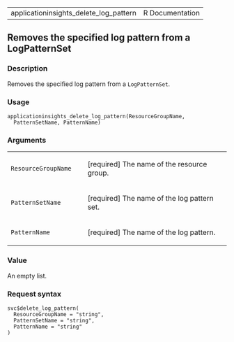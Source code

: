 <table style="width: 100%;">
<tbody>
<tr class="odd">
<td>applicationinsights_delete_log_pattern</td>
<td style="text-align: right;">R Documentation</td>
</tr>
</tbody>
</table>

## Removes the specified log pattern from a LogPatternSet

### Description

Removes the specified log pattern from a `LogPatternSet`.

### Usage

    applicationinsights_delete_log_pattern(ResourceGroupName,
      PatternSetName, PatternName)

### Arguments

<table>
<colgroup>
<col style="width: 35%" />
<col style="width: 65%" />
</colgroup>
<tbody>
<tr class="odd">
<td><code
id="applicationinsights_delete_log_pattern_:_ResourceGroupName">ResourceGroupName</code></td>
<td><p>[required] The name of the resource group.</p></td>
</tr>
<tr class="even">
<td><code
id="applicationinsights_delete_log_pattern_:_PatternSetName">PatternSetName</code></td>
<td><p>[required] The name of the log pattern set.</p></td>
</tr>
<tr class="odd">
<td><code
id="applicationinsights_delete_log_pattern_:_PatternName">PatternName</code></td>
<td><p>[required] The name of the log pattern.</p></td>
</tr>
</tbody>
</table>

### Value

An empty list.

### Request syntax

    svc$delete_log_pattern(
      ResourceGroupName = "string",
      PatternSetName = "string",
      PatternName = "string"
    )
